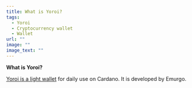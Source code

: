 ```yaml
---
title: What is Yoroi?
tags:
  - Yoroi
  - Cryptocurrency wallet
  - Wallet
url: ""
image: ""
image_text: ""
---
```


**What is Yoroi?**

[Yoroi is a light wallet](https://emurgo.io/our-products#yoroi) for daily use on Cardano. It is developed by Emurgo.
